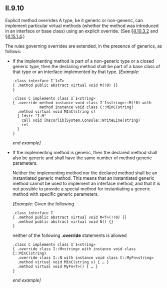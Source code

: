 ## II.9.10

Explicit method overrides A type, be it generic or non-generic, can implement particular virtual methods (whether the method was introduced in an interface or base class) using an explicit override. (See §[II.10.3.2](#todo-missing-hyperlink) and §[II.15.1.4](#todo-missing-hyperlink).)

The rules governing overrides are extended, in the presence of generics, as follows:

 * If the implementing method is part of a non-generic type or a closed generic type, then the declaring method shall be part of a base class of that type or an interface implemented by that type. _[Example:_

   ```ilasm
   .class interface I`1<T>
   { .method public abstract virtual void M(!0) {}
   }
   
   .class C implements class I`1<string>
   { .override method instance void class I`1<string>::M(!0) with
               method instance void class C::MInC(string)
     .method virtual void MInC(string s)
     { ldstr "I.M"
       call void [mscorlib]System.Console::WriteLine(string)
       ret
     }
   }
   ```
   
   _end example]_

 * If the implementing method is generic, then the declared method shall also be generic and shall have the same number of method generic parameters.
 
   Neither the implementing method nor the declared method shall be an instantiated generic method.  This means that an instantiated generic method cannot be used to implement an interface method, and that it is not possible to provide a special method for instantiating a generic method with specific generic parameters.
   
   _[Example:_ Given the following
   
   ```ilasm
   .class interface I
   { .method public abstract virtual void M<T>(!!0) {}
     .method public abstract virtual void N() {}
   }
   ```

   neither of the following **.override** statements is allowed

   ```ilasm
   .class C implements class I`1<string>
   { .override class I::M<string> with instance void class C::MInC(string)
     .override class I::N with instance void class C::MyFn<string>
     .method virtual void MInC(string s) { … }
     .method virtual void MyFn<T>() { … }
   }
   ```
   
   _end example]_
